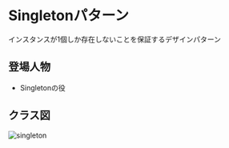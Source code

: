 # Singletonパターン
インスタンスが1個しか存在しないことを保証するデザインパターン

## 登場人物
- Singletonの役  

## クラス図
![singleton](https://user-images.githubusercontent.com/11749585/34566703-e6a349b8-f1a2-11e7-8785-49f2c55f53db.jpg)
